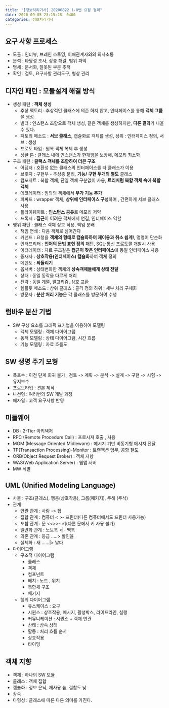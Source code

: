 ```yaml
---
title: "[정보처리기사] 20200822 1-8번 요점 정리"
date: 2020-09-05 23:15:28 -0400
categories: 정보처리기사
---
```



## 요구 사항 프로세스

- 도출 : 인터뷰, 브레인 스토밍, 이해관계자와의 의사소통
- 분석 : 타당성 조사, 상충 해결, 범위 파악
- 명세 : 문서화, 잘못된 부분 추적
- 확인 : 검토, 요구사항 관리도구, 형상 관리

## 디자인 패턴 : 모듈설계 해결 방식

- 생성 패턴 : **객체 생성**
    - 추상 팩토리 : 추상적인 클래스에 의존 하지 않고, 인터페이스를 통해 **객체 그룹**을 생성
    - 빌더 : 인스턴스 조합으로 객체 생성, 같은 객체를 생성하지만, **다른 결과**가 나올수 있다.
    - 팩토리 메소드 : **서브 클래스**, 캡슐화로 객체를 생성, 상위 : 인터페이스 정의, 서브 : 생성
    - 프로토 타입 : 원복 객체 복제 후 생성
    - 싱글 톤 : 클래스 내에 인스턴스가 한개임을 보장해, 메모리 최소화
- 구조 패턴 : **클랙스 객체를 조합하여 더큰 구조**
    - 어댑터 : 호환성 없는 클래스의 인터페이스를 타 클래스가 이용
    - 브릿지 : 구현부 - 추상층 분리, **기능/ 구현 두개의 별도** 클래스
    - 컴포지트 : 복합 객체, 단일 객체 구분없이 사용, **트리처럼 복합 객체 속에 복합 객체**
    - 데코레이터 : 임의의 객체에서 **부가 기능 추가**
    - 퍼싸드 : wrapper 객체, **상위에 인터페이스 구성**하여 , 간편하게 서브 클래스 사용
    - 플라이웨이트 : **인스턴스 공유**로 메모리 저약
    - 프록시 : **집근**이 어려운 객체에서 연결, 인터페이스 역할
- 행위 패턴 : 클래스 객체 상호 작용, 책임 분배
    - 책임 연쇄 : 다음 객체로 넘어간다
    - 커맨드 : 요청을 **객체의 형태로 캡슐화하여 재이용과 취소 쉽게!**, 명령어 단순화
    - 인터프리터 : **언어의 문법 표현 정의** 패턴, SQL-통신 프로토콜 개발시 사용
    - 이터레이터 : 자료 구조같은 **접근이 잦은 인터페이스**에 동일 인터페이스 사용
    - 중재자 : **상호작용(인터페이스) 캡슐화**하여 객체 정의
    - 메멘토 : **되돌리기**
    - 옵서버 : 상태변화한 객체의 **상속객체들에게 상태 전달**
    - 상태 : 동일 동작을 다르게 처리
    - 전략 : 동일 계열, 알고리즘, 상호 교환
    - 템플릿 메소드 : 상위 클래스 : 골격 정의 하위 : 세부 처리 구체화
    - 방문자 : **분산 처리 기능**은 각 클래스를 방문하여 수행

## 럼바우 분산 기법

- SW 구성 요소를 그래픽 표기법을 이용하여 모델링
    - 객체 모델링 : 객체 다이어그램
    - 동적 모델링 : 상태 다이어그램, 시간 흐름
    - 기능 모델링 : 자료 흐름도

## SW 생명 주기 모형

- 폭포수 : 이전 단계 회귀 불가 , 검토 -> 계획 -> 분석 -> 설계 -> 구현 -> 시험 -> 유지보수
- 프로토타입 : 견본 제작
- 나선형 : 여러번의 SW 개발 과정
- 애자일 : 고객 요구사항 반영

## 미들웨어

- DB : 2-Tier 아키텍처
- RPC (Remote Procedure Call) : 프로시져 호출 , 사용
- MOM (Message Oriented Midleware) : 메시지 기반 비동기형 메시지 전달
- TP(Transaction Processing)-Monitor : 트랜잭션 업무, 공항 철도
- ORB(Object Request Broker) : 객체 지향
- WAS(Web Application Server) : 웹앱 서버
- MW 식별

## UML (Unified Modeling Language)

- 사물 : 구조(클래스), 행동(상호작용), 그룹(패키지), 주해 (주석)
- 관계
    - 연관 관계 : 사람 -> 집
    - 집합 관계 : 컴퓨터 < >- 프린터(다른 컴퓨터에서도 프린터 사용가능)
    - 포함 관계 : 문 <<>>- 키(다른 문에서 키 사용 불가)
    - 일반화 관계 : 노트북 <|- 맥북
    - 의존 관계 : 등급 .....> 할인율
    - 실체화 : 새 ......|> 날다
- 다이어그램
    - 구조적 다이어그램
        - 클래스
        - 객체
        - 컴포넌트
        - 배치 : 노드 , 위치
        - 복합체 구조
        - 패키지
    - 행위 다이어그램 
        - 유스케이스 : 요구
        - 시퀀스 : 상호작용, 메시지, 활성박스, 라이프라인, 실행
        - 커뮤니케이션 : 시퀀스 + 객체 연관
        - 상태 : 상속 상태
        - 활동 : 처리 흐름 순서
        - 상호작용
        - 타이밍

## 객체 지향
- 객체 : 하나의 SW 모듈
- 클래스 : 객체 집합
- 캡슐화 : 정보 은닉, 재사용 높, 결합도 낮
- 상속
- 다형성 : 클래스에 따른 다른 의미를 가진다.


